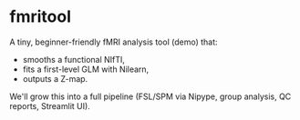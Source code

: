 # fmritool

A tiny, beginner-friendly fMRI analysis tool (demo) that:
- smooths a functional NIfTI,
- fits a first-level GLM with Nilearn,
- outputs a Z-map.

We'll grow this into a full pipeline (FSL/SPM via Nipype, group analysis, QC reports, Streamlit UI).
